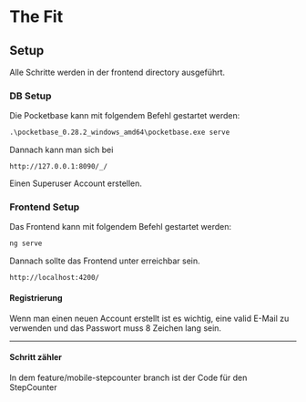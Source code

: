 # The Fit

## Setup ##
Alle Schritte werden in der frontend directory ausgeführt.
### DB Setup ###

Die Pocketbase kann mit folgendem Befehl gestartet werden:

```cmd
.\pocketbase_0.28.2_windows_amd64\pocketbase.exe serve
```

Dannach kann man sich bei

```
http://127.0.0.1:8090/_/
```

Einen Superuser Account erstellen.

### Frontend Setup ###

Das Frontend kann mit folgendem Befehl gestartet werden:

```cmd
ng serve
```

Dannach sollte das Frontend unter erreichbar sein.

```
http://localhost:4200/
```
#### Registrierung ####
Wenn man einen neuen Account erstellt ist es wichtig, eine valid E-Mail zu verwenden und das Passwort muss 8 Zeichen lang sein.

---

#### Schritt zähler ####
In dem feature/mobile-stepcounter branch ist der Code für den StepCounter
